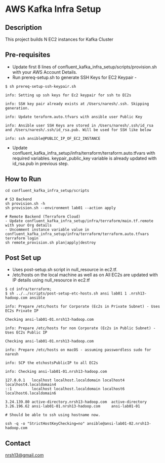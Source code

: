 # AWS Kafka Infra Setup
## Description

This project builds N EC2 instances for Kafka Cluster

## Pre-requisites
- Update first 8 lines of confluent_kafka_infra_setup/scripts/provision.sh with your AWS Account Details.
- Run prereq-setup.sh to generate SSH Keys for EC2 Keypair -
```
$ sh prereq-setup-ssh-keypair.sh

info: Setting up ssh keys for Ec2 keypair for ssh to EC2s

info: SSH key pair already exists at /Users/naresh/.ssh. Skipping generation.

info: Update teraform.auto.tfvars with ansible user Public Key

info: Ansible user SSH Keys are stored in /Users/naresh/.ssh/id_rsa and /Users/naresh/.ssh/id_rsa.pub. Will be used for SSH like below

info: ssh ansible@PUBLIC_IP_OF_EC2_INSTANCE
```
- Update confluent_kafka_infra_setup/infra/terraform/terraform.auto.tfvars with required variables. keypair_public_key variable is already updated with id_rsa.pub in previous step.

## How to Run 
```
cd confluent_kafka_infra_setup/scripts

# S3 Backend
sh provision.sh -h
sh provision.sh --environment lab01 --action apply

# Remote Backend (Terraform Cloud)
- Update confluent_kafka_infra_setup/infra/terraform/main.tf.remote with your Org details
- Uncomment instance variable value in confluent_kafka_infra_setup/infra/terraform/terraform.auto.tfvars
terraform login
sh remote_provision.sh plan|apply|destroy
```

## Post Set up 
- Uses post-setup.sh script in null_resource in ec2.tf.
- /etc/hosts on the local machine as well as on All EC2s are updated with IP details using null_resource in ec2.tf
```
$ cd infra/terraform; 
$ sh ../../scripts/post-setup-etc-hosts.sh ansi lab01 1 .nrsh13-hadoop.com ansible

info: Prepare /etc/hosts for Corporate (Ec2s in Private Subnet) - Uses EC2s Private IP

Checking ansi-lab01-01.nrsh13-hadoop.com

info: Prepare /etc/hosts for non Corporate (Ec2s in Public Subnet) - Uses EC2s Public IP

Checking ansi-lab01-01.nrsh13-hadoop.com

info: Prepare /etc/hosts on macOS - assuming passwordless sudo for naresh

info: SCP the etchostsPublicIP to all EC2s

info: Checking ansi-lab01-01.nrsh13-hadoop.com

127.0.0.1   localhost localhost.localdomain localhost4 localhost4.localdomain4
::1         localhost localhost.localdomain localhost6 localhost6.localdomain6

3.24.139.80	active-directory.nrsh13-hadoop.com	active-directory
3.26.196.62	ansi-lab01-01.nrsh13-hadoop.com		ansi-lab01-01

# Should be able to ssh using hostname now.

ssh -q -o "StrictHostKeyChecking=no" ansible@ansi-lab01-02.nrsh13-hadoop.com
```

## Contact
nrsh13@gmail.com
